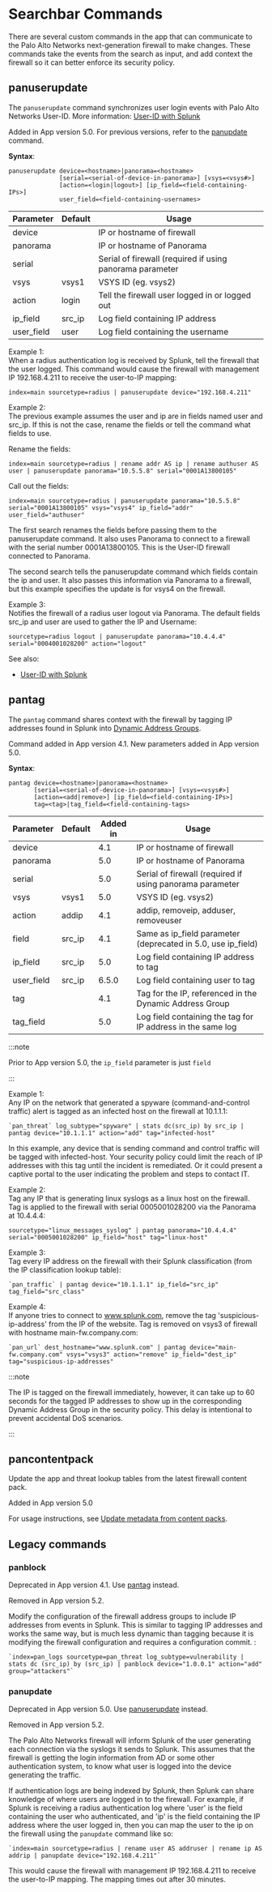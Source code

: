# Searchbar Commands

There are several custom commands in the app that can communicate to the Palo Alto Networks next-generation firewall to make changes. These commands take the events from the search as input, and add context the firewall so it can better enforce its security policy.

## panuserupdate

The `panuserupdate` command synchronizes user login events with Palo Alto Networks User-ID. More information: [User-ID with Splunk](/splunk/docs/userid)

Added in App version 5.0. For previous versions, refer to the [panupdate](/splunk/docs/commands#panupdate) command.

**Syntax**:

    panuserupdate device=<hostname>|panorama=<hostname>
                  [serial=<serial-of-device-in-panorama>] [vsys=<vsys#>]
                  [action=<login|logout>] [ip_field=<field-containing-IPs>]
                  user_field=<field-containing-usernames>

| Parameter   | Default | Usage                                                    |
|-------------|---------|----------------------------------------------------------|
| device      |         | IP or hostname of firewall                               |
| panorama    |         | IP or hostname of Panorama                               |
| serial      |         | Serial of firewall (required if using panorama parameter |
| vsys        | vsys1   | VSYS ID (eg. vsys2)                                      |
| action      | login   | Tell the firewall user logged in or logged out           |
| ip_field    | src_ip  | Log field containing IP address                          |
| user_field  | user    | Log field containing the username                        |

Example 1:  
When a radius authentication log is received by Splunk, tell the firewall that the user logged. This command would cause the firewall with management IP 192.168.4.211 to receive the user-to-IP mapping:

    index=main sourcetype=radius | panuserupdate device="192.168.4.211"

Example 2:  
The previous example assumes the user and ip are in fields named user and src_ip. If this is not the case, rename the fields or tell the command what fields to use.

Rename the fields:

    index=main sourcetype=radius | rename addr AS ip | rename authuser AS user | panuserupdate panorama="10.5.5.8" serial="0001A13800105"

Call out the fields:

    index=main sourcetype=radius | panuserupdate panorama="10.5.5.8" serial="0001A13800105" vsys="vsys4" ip_field="addr" user_field="authuser"

The first search renames the fields before passing them to the panuserupdate command. It also uses Panorama to connect to a firewall with the serial number 0001A13800105. This is the User-ID firewall connected to Panorama.

The second search tells the panuserupdate command which fields contain the ip and user. It also passes this information via Panorama to a firewall, but this example specifies the update is for vsys4 on the firewall.

Example 3:  
Notifies the firewall of a radius user logout via Panorama. The default fields src_ip and user are used to gather the IP and Username:

    sourcetype=radius logout | panuserupdate panorama="10.4.4.4" serial="0004001028200" action="logout"

See also:  
-   [User-ID with Splunk](/splunk/docs/userid)

## pantag

The `pantag` command shares context with the firewall by tagging IP addresses found in Splunk into [Dynamic Address Groups](https://www.paloaltonetworks.com/documentation/70/pan-os/pan-os/policy/use-dynamic-address-groups-in-policy.html).

Command added in App version 4.1. New parameters added in App version 5.0.

**Syntax**:

    pantag device=<hostname>|panorama=<hostname>
           [serial=<serial-of-device-in-panorama>] [vsys=<vsys#>]
           [action=<add|remove>] [ip_field=<field-containing-IPs>]
           tag=<tag>|tag_field=<field-containing-tags>

| Parameter  | Default | Added in | Usage                                                          |
|------------|---------|----------|----------------------------------------------------------------|
| device     |         | 4.1      | IP or hostname of firewall                                     |
| panorama   |         | 5.0      | IP or hostname of Panorama                                     |
| serial     |         | 5.0      | Serial of firewall (required if using panorama parameter       |
| vsys       | vsys1   | 5.0      | VSYS ID (eg. vsys2)                                            |
| action     | addip   | 4.1      | addip, removeip, adduser, removeuser                           |
| field      | src_ip | 4.1      | Same as ip_field parameter (deprecated in 5.0, use ip_field) |
| ip_field  | src_ip | 5.0      | Log field containing IP address to tag                         |
| user_field  | src_ip | 6.5.0      | Log field containing user to tag                         |
| tag        |         | 4.1      | Tag for the IP, referenced in the Dynamic Address Group        |
| tag_field |         | 5.0      | Log field containing the tag for IP address in the same log    |

:::note

Prior to App version 5.0, the `ip_field` parameter is just `field`

:::

Example 1:  
Any IP on the network that generated a spyware (command-and-control traffic) alert is tagged as an infected host on the firewall at 10.1.1.1:

    `pan_threat` log_subtype="spyware" | stats dc(src_ip) by src_ip | pantag device="10.1.1.1" action="add" tag="infected-host"

In this example, any device that is sending command and control traffic will be tagged with infected-host. Your security policy could limit the reach of IP addresses with this tag until the incident is remediated. Or it could present a captive portal to the user indicating the problem and steps to contact IT.

Example 2:  
Tag any IP that is generating linux syslogs as a linux host on the firewall. Tag is applied to the firewall with serial 0005001028200 via the Panorama at 10.4.4.4:

    sourcetype="linux_messages_syslog" | pantag panorama="10.4.4.4" serial="0005001028200" ip_field="host" tag="linux-host"

Example 3:  
Tag every IP address on the firewall with their Splunk classification (from the IP classification lookup table):

    `pan_traffic` | pantag device="10.1.1.1" ip_field="src_ip" tag_field="src_class"

Example 4:  
If anyone tries to connect to www.splunk.com, remove the tag 'suspicious-ip-address' from the IP of the website. Tag is removed on vsys3 of firewall with hostname main-fw.company.com:

    `pan_url` dest_hostname="www.splunk.com" | pantag device="main-fw.company.com" vsys="vsys3" action="remove" ip_field="dest_ip" tag="suspicious-ip-addresses"

:::note

The IP is tagged on the firewall immediately, however, it can take up to 60 seconds for the tagged IP addresses to show up in the corresponding Dynamic Address Group in the security policy. This delay is intentional to prevent accidental DoS scenarios.

:::

## pancontentpack

Update the app and threat lookup tables from the latest firewall content pack.

Added in App version 5.0

For usage instructions, see [Update metadata from content packs](/splunk/docs/lookups#contentpack).

## Legacy commands

### panblock

Deprecated in App version 4.1. Use [pantag](/splunk/docs/commands#pantag) instead.

Removed in App version 5.2.

Modify the configuration of the firewall address groups to include IP addresses from events in Splunk. This is similar to tagging IP addresses and works the same way, but is much less dynamic than tagging because it is modifying the firewall configuration and requires a configuration commit. :

    `index=pan_logs sourcetype=pan_threat log_subtype=vulnerability | stats dc (src_ip) by (src_ip) | panblock device="1.0.0.1" action="add" group="attackers"`

### panupdate

Deprecated in App version 5.0. Use [panuserupdate](/splunk/docs/commands#panuserupdate) instead.

Removed in App version 5.2.

The Palo Alto Networks firewall will inform Splunk of the user generating each connection via the syslogs it sends to Splunk. This assumes that the firewall is getting the login information from AD or some other authentication system, to know what user is logged into the device generating the traffic.

If authentication logs are being indexed by Splunk, then Splunk can share knowledge of where users are logged in to the firewall. For example, if Splunk is receiving a radius authentication log where 'user' is the field containing the user who authenticated, and 'ip' is the field containing the IP address where the user logged in, then you can map the user to the ip on the firewall using the `panupdate` command like so:

    `index=main sourcetype=radius | rename user AS addruser | rename ip AS addrip | panupdate device="192.168.4.211"`

This would cause the firewall with management IP 192.168.4.211 to receive the user-to-IP mapping. The mapping times out after 30 minutes.
